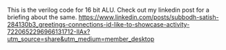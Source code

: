 This is the verilog code for 16 bit ALU.
Check out my linkedin post for a briefing about the same.
https://www.linkedin.com/posts/subbodh-satish-284130b3_greetings-connections-id-like-to-showcase-activity-7220652296966131712-IlAx?utm_source=share&utm_medium=member_desktop
